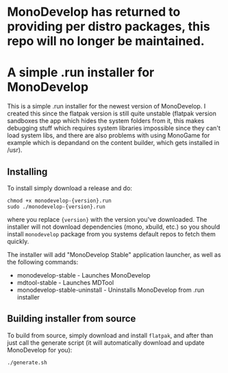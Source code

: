 # MonoDevelop has returned to providing per distro packages, this repo will no longer be maintained.

# A simple .run installer for MonoDevelop 

This is a simple .run installer for the newest version of MonoDevelop. I created this since the flatpak version is still quite unstable (flatpak version sandboxes the app which hides the system folders from it, this makes debugging stuff which requires system libraries impossible since they can't load system libs, and there are also problems with using MonoGame for example which is depandand on the content builder, which gets installed in /usr).

## Installing

To install simply download a release and do:
```
chmod +x monodevelop-{version}.run
sudo ./monodevelop-{version}.run
```
where you replace `{version}` with the version you've downloaded. The installer will not download dependencies (mono, xbuild, etc.) so you should install `monodevelop` package from you systems default repos to fetch them quickly.

The installer will add "MonoDevelop Stable" application launcher, as well as the following commands:
 - monodevelop-stable - Launches MonoDevelop
 - mdtool-stable - Launches MDTool
 - monodevelop-stable-uninstall - Uninstalls MonoDevelop from .run installer

## Building installer from source

To build from source, simply download and install `flatpak`, and after than just call the generate script (it will automatically download and update MonoDevelop for you):
```
./generate.sh
```
